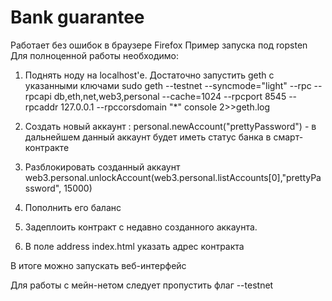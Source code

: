 # Bank guarantee

Работает без ошибок в браузере Firefox
Пример запуска под ropsten
Для полноценной работы необходимо:
  1. Поднять ноду на localhost'е. Достаточно запустить geth с указанными ключами 
  sudo geth --testnet --syncmode="light" --rpc --rpcapi db,eth,net,web3,personal --cache=1024 --rpcport 8545 --rpcaddr 127.0.0.1 --rpccorsdomain "*" console 2>>geth.log 
  
  2. Создать новый аккаунт : personal.newAccount("prettyPassword") - в дальнейшем данный аккаунт 
  будет иметь статус банка в смарт-контракте
  
  3. Разблокировать созданный аккаунт web3.personal.unlockAccount(web3.personal.listAccounts[0],"prettyPassword", 15000)
  
  3. Пополнить его баланс
  
  4. Задеплоить контракт с недавно созданного аккаунта.
  5. В поле address index.html указать адрес контракта
  
  В итоге можно запускать веб-интерфейс
  
  Для работы с мейн-нетом следует пропустить флаг --testnet
